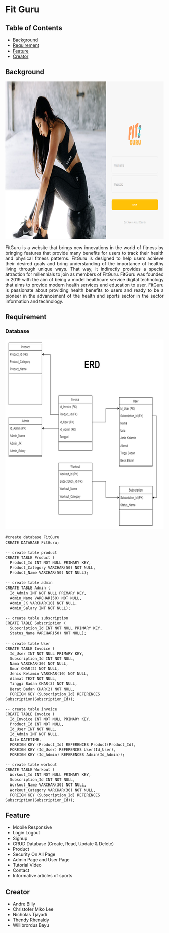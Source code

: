 # Fit Guru

## Table of Contents
* [Background](#background)
* [Requirement](#requirement)
* [Feature](#feature)
* [Creator](#creator)

## Background
<img src="https://github.com/Bayunova28/Fit-Guru/blob/master/figuru-cover.png" height="500" width="1000">

<p align="justify">FitGuru is a website that brings new innovations in the world of fitness by bringing features that provide many benefits for users to track their 
health and physical fitness patterns. FitGuru is designed to help users achieve their desired goals and bring understanding of the importance of healthy living through 
unique ways. That way, it indirectly provides a special attraction for millennials to join as members of FitGuru. FitGuru was founded in 2019 with the aim of being a 
model healthcare service digital technology that aims to provide modern health services and education to user. FitGuru is passionate about providing health benefits to 
users and ready to be a pioneer in the advancement of the health and sports sector in the sector information and technology.<p> 

## Requirement
### Database
<img src="https://github.com/Bayunova28/Fit-Guru/blob/master/erd-database.png" height="600" width="1000">
  
```mysql
#create database FitGuru
CREATE DATABASE FitGuru;
  
-- create table product
CREATE TABLE Product (
  Product_Id INT NOT NULL PRIMARY KEY,
  Product_Category VARCHAR(50) NOT NULL,
  Product_Name VARCHAR(50) NOT NULL);

-- create table admin
CREATE TABLE Admin (
  Id_Admin INT NOT NULL PRIMARY KEY,
  Admin_Name VARCHAR(50) NOT NULL,
  Admin_JK VARCHAR(10) NOT NULL,
  Admin_Salary INT NOT NULL);
  
-- create table subscription
CREATE TABLE Subscription (
  Subscription_Id INT NOT NULL PRIMARY KEY,
  Status_Name VARCHAR(50) NOT NULL);
 
-- create table User
CREATE TABLE Invoice (
  Id_User INT NOT NULL PRIMARY KEY,
  Subscription_Id INT NOT NULL,
  Nama VARCHAR(30) NOT NULL,
  Umur CHAR(2) NOT NULL,
  Jenis Kelamin VARCHAR(10) NOT NULL,
  Alamat TEXT NOT NULL,
  Tinggi Badan CHAR(3) NOT NULL,
  Berat Badan CHAR(2) NOT NULL,
  FOREIGN KEY (Subscription_Id) REFERENCES Subscription(Subscription_Id));
  
-- create table invoice
CREATE TABLE Invoice (
  Id_Invoice INT NOT NULL PRIMARY KEY,
  Product_Id INT NOT NULL,
  Id_User INT NOT NULL,
  Id_Admin INT NOT NULL,
  Date DATETIME,
  FOREIGN KEY (Product_Id) REFERENCES Product(Product_Id),
  FOREIGN KEY (Id_User) REFERENCES User(Id_User),
  FOREIGN KEY (Id_Admin) REFERENCES Admin(Id_Admin));
  
-- create table workout
CREATE TABLE Workout (
  Workout_Id INT NOT NULL PRIMARY KEY,
  Subscription_Id INT NOT NULL,
  Workout_Name VARCHAR(30) NOT NULL,
  Workout_Category VARCHAR(30) NOT NULL,
  FOREIGN KEY (Subscription_Id) REFERENCES Subscription(Subscription_Id));
```
## Feature
* Mobile Responsive
* Login Logout
* Signup
* CRUD Database (Create, Read, Update & Delete)
* Product
* Security On All Page
* Admin Page and User Page
* Tutorial Video
* Contact
* Informative articles of sports
  
## Creator
* Andre Billy
* Christofer Miko Lee
* Nicholas Tjayadi
* Thendy Rhenaldy
* Willibrordus Bayu
